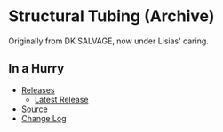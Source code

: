 # Structural Tubing (Archive)

Originally from DK SALVAGE, now under Lisias' caring.


## In a Hurry

* [Releases](./Archive)
	* [Latest Release](https://github.com/net-lisias-ksp/StructuralTubing/releases)
* [Source](https://github.com/net-lisias-ksp/StructuralTubing)
* [Change Log](./CHANGE_LOG.md)
